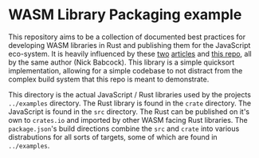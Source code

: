 # WASM Library Packaging example

This repository aims to be a collection of documented best practices for developing WASM libraries in Rust and publishing them for the JavaScript eco-system. It is heavily influenced by these [two](https://nickb.dev/blog/results-of-authoring-a-js-library-with-rust-and-wasm/) [articles](https://nickb.dev/blog/recommendations-when-publishing-a-wasm-library/) and [this repo](https://github.com/nickbabcock/jomini/), all by the same author (Nick Babcock). This library is a simple quicksort implementation, allowing for a simple codebase to not distract from the complex build system that this repo is meant to demonstrate.

This directory is the actual JavaScript / Rust libraries used by the projects `../examples` directory. The Rust library is found in the `crate` directory. The JavaScript is found in the `src` directory. The Rust can be published on it's own to `crates.io` and imported by other WASM facing Rust libraries. The `package.json`'s build directions combine the `src` and `crate` into various distrabutions for all sorts of targets, some of which are found in `../examples`.
